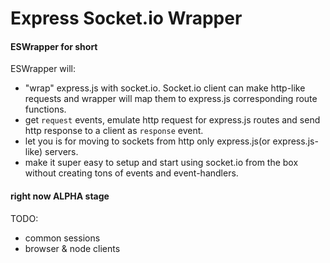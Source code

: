 

# Express Socket.io Wrapper
#### ESWrapper for short

ESWrapper will:

* "wrap" express.js with socket.io. Socket.io client can make http-like requests and wrapper will map them to express.js corresponding route functions.
* get `request` events, emulate http request for express.js routes and send http response to a client as `response` event.
* let you is for moving to sockets from http only express.js(or express.js-like) servers.
* make it super easy to setup and start using socket.io from the box without creating tons of events and event-handlers.

#### right now ALPHA stage 

TODO:

* common sessions
* browser & node clients
